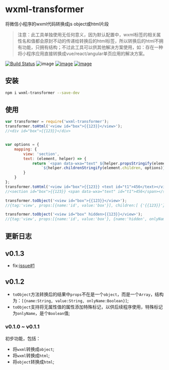 # wxml-transformer

将微信小程序的wxml代码转换成js object或html片段

> 注意：此工具单独使用无任何意义，因为默认配置中，wxml标签的相关属性名和值都会原封不动的传递给转换后的html标签，所以转换后的html不拥有功能，只拥有结构；不过此工具可以供其他解决方案使用，如：存在一种将小程序应用直接转换成vue/react/angular单页应用的解决方案。

[![Build Status](https://travis-ci.org/imingyu/wxml-transformer.svg?branch=master)](https://travis-ci.org/imingyu/wxml-transformer)
![image](https://img.shields.io/npm/l/wxml-transformer.svg)
[![image](https://img.shields.io/npm/v/wxml-transformer.svg)](https://www.npmjs.com/package/wxml-transformer)
[![image](https://img.shields.io/npm/dt/wxml-transformer.svg)](https://www.npmjs.com/package/wxml-transformer)

## 安装
```bash
npm i wxml-transformer --save-dev
```

## 使用
```javascript
var transformer = require('wxml-transformer');
transformer.toHtml('<view id="box">{{123}}</view>');
//<div id="box">{{123}}</div>


var options = {
    mapping: {
        view: 'section',
        text: (element, helper) => {
            return `<span data-wxa="text" ${helper.propsStringify(element.props)}>` +
                `${helper.childrenStringify(element.children, options)}</span>`;
        }
    }
};
transformer.toHtml('<view id="box">{{123}} <text id="t1">456</text></view>', options);
//<section id="box">{{123}} <span data-wxa="text" id="t1">456</span></section>

transformer.toObject('<view id="box">{{123}}</view>');
//{tag:'view', props:[{name:'id', value:'box'}], children:[ {'{{123}}'} ]}

transformer.toObject('<view id="box" hidden>{{123}}</view>');
//{tag:'view', props:[{name:'id', value:'box'}, {name:'hidden', onlyName:true}], children:[ {'{{123}}'} ]}
```


## 更新日志

## v0.1.3
- fix:[issue#1](https://github.com/imingyu/wxml-transformer/issues/1)

## v0.1.2
- `toObject`方法转换后的结果中`props`不在是一个`object`，而是一个`Array`，结构为：`[{name:String, value:String, onlyName:Boolean}]`;
- `toObject`支持将无属性值的属性添加特殊标记，以供后续程序使用，特殊标记为`onlyName`，是个`Boolean`值;

### v0.1.0 ~ v0.1.1
初步功能，包括：
- 将`wxml`转换成`object`;
- 将`wxml`转换成`html`;
- 将`object`转换成`html`;